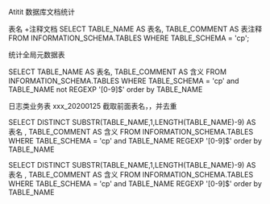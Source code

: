 Atitit 数据库文档统计

表名 +注释文档
SELECT
	TABLE_NAME AS 表名,
	TABLE_COMMENT AS 表注释 
FROM
	INFORMATION_SCHEMA.TABLES 
WHERE
	TABLE_SCHEMA = 'cp';



统计全局元数据表 

SELECT
	TABLE_NAME AS 表名,
	TABLE_COMMENT AS 含义
FROM
	INFORMATION_SCHEMA.TABLES 
WHERE
	TABLE_SCHEMA = 'cp'  and  TABLE_NAME  not   REGEXP '[0-9]$'
	order by TABLE_NAME



日志类业务表   xxx_20200125 截取前面表名，，并去重

SELECT
DISTINCT	SUBSTR(TABLE_NAME,1,LENGTH(TABLE_NAME)-9)   AS 表名 ,
	TABLE_COMMENT AS 含义
FROM
	INFORMATION_SCHEMA.TABLES 
WHERE
	TABLE_SCHEMA = 'cp'  and  TABLE_NAME    REGEXP '[0-9]$'
	order by TABLE_NAME




SELECT
DISTINCT	SUBSTR(TABLE_NAME,1,LENGTH(TABLE_NAME)-9)   AS 表名 ,
	TABLE_COMMENT AS 含义
FROM
	INFORMATION_SCHEMA.TABLES 
WHERE
	TABLE_SCHEMA = 'cp'  and  TABLE_NAME    REGEXP '[0-9]$'
	order by TABLE_NAME
